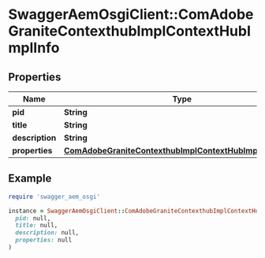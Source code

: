 # SwaggerAemOsgiClient::ComAdobeGraniteContexthubImplContextHubImplInfo

## Properties

| Name | Type | Description | Notes |
| ---- | ---- | ----------- | ----- |
| **pid** | **String** |  | [optional] |
| **title** | **String** |  | [optional] |
| **description** | **String** |  | [optional] |
| **properties** | [**ComAdobeGraniteContexthubImplContextHubImplProperties**](ComAdobeGraniteContexthubImplContextHubImplProperties.md) |  | [optional] |

## Example

```ruby
require 'swagger_aem_osgi'

instance = SwaggerAemOsgiClient::ComAdobeGraniteContexthubImplContextHubImplInfo.new(
  pid: null,
  title: null,
  description: null,
  properties: null
)
```

